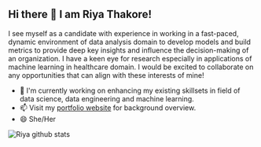 ## Hi there 👋 I am Riya Thakore!

<!--
**RiyaThakore/RiyaThakore** is a ✨ _special_ ✨ repository because its `README.md` (this file) appears on your GitHub profile.-->

I see myself as a candidate with experience in working in a fast-paced, dynamic environment of data analysis domain to develop models and build metrics to provide deep key insights and influence the decision-making of an organization. I have a keen eye for research especially in applications of machine learning in healthcare domain. I would be excited to collaborate on any opportunities that can align with these interests of mine!


- 🔭 I'm currently working on enhancing my existing skillsets in field of data science, data engineering and machine learning.
- 📫 Visit my [portfolio website](https://riyathakore.github.io/) for background overview.
- 😄 She/Her

![Riya github stats](https://github-readme-stats.vercel.app/api?username=RiyaThakore&theme=radical&show_icons=true)

